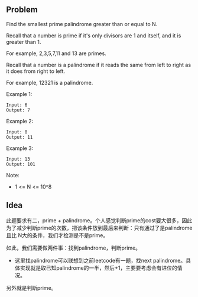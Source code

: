 ## Problem
Find the smallest prime palindrome greater than or equal to N.

Recall that a number is prime if it's only divisors are 1 and itself, and it is greater than 1. 

For example, 2,3,5,7,11 and 13 are primes.

Recall that a number is a palindrome if it reads the same from left to right as it does from right to left. 

For example, 12321 is a palindrome.

 

Example 1:
```
Input: 6
Output: 7
```
Example 2:
```
Input: 8
Output: 11
```
Example 3:
```
Input: 13
Output: 101
``` 

Note:

* 1 <= N <= 10^8

## Idea
此题要求有二，prime + palindrome。个人感觉判断prime的cost要大很多，因此为了减少判断prime的次数，把该条件放到最后来判断：只有通过了是palindrome且比
N大的条件，我们才检测是不是prime。

如此，我们需要做两件事：找到palindrome，判断prime。

* 这里找palindrome可以联想到之前leetcode有一题，找next palindrome。具体实现就是取已知palindrome的一半，然后+1，主要要考虑会有进位的情况。

另外就是判断prime。




